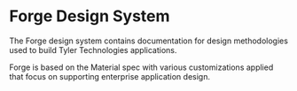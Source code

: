 # Forge Design System

The Forge design system contains documentation for design methodologies used to build Tyler Technologies applications.

Forge is based on the Material spec with various customizations applied that focus on supporting enterprise application design.
